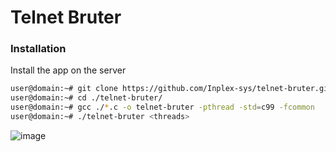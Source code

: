 # Telnet Bruter

### Installation
Install the app on the server
```sh
user@domain:~# git clone https://github.com/Inplex-sys/telnet-bruter.git
user@domain:~# cd ./telnet-bruter/
user@domain:~# gcc ./*.c -o telnet-bruter -pthread -std=c99 -fcommon
user@domain:~# ./telnet-bruter <threads>
```

![image](https://user-images.githubusercontent.com/69421356/192002873-c8f5fd0d-9866-43dc-a18a-59b9ddf051f3.png)
